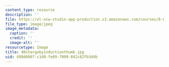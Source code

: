 ```yaml
---
content_type: resource
description: ''
file: https://ol-ocw-studio-app-production.s3.amazonaws.com/courses/8-02t-electricity-and-magnetism-spring-2005/498d6007c1d0fe097009842c82fb3d4b_40chargebyinductionthumb.jpg
file_type: image/jpeg
image_metadata:
  caption: ''
  credit: ''
  image-alt: ''
resourcetype: Image
title: 40chargebyinductionthumb.jpg
uid: 498d6007-c1d0-fe09-7009-842c82fb3d4b
---
```


